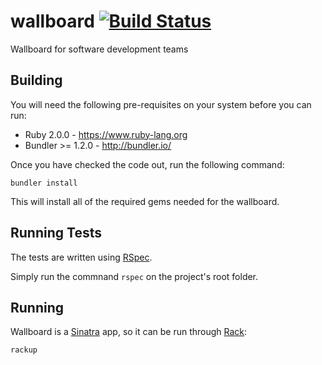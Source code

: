wallboard [![Build Status](https://travis-ci.org/4lejandrito/wallboard.svg?branch=master)](https://travis-ci.org/4lejandrito/wallboard)
=========

Wallboard for software development teams

Building
--------

You will need the following pre-requisites on your system before you can run:

* Ruby 2.0.0 - https://www.ruby-lang.org
* Bundler >= 1.2.0 - http://bundler.io/

Once you have checked the code out, run the following command:

```bundler install```

This will install all of the required gems needed for the wallboard.

Running Tests
-------------

The tests are written using [RSpec](http://rspec.info).

Simply run the commnand ```rspec``` on the project's root folder.

Running
-------

Wallboard is a [Sinatra](http://www.sinatrarb.com/) app, so it can be run through [Rack](http://rack.github.io/):

```rackup```

